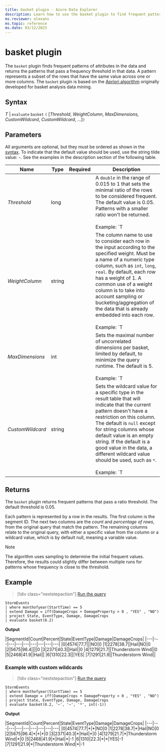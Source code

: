 ```yaml
---
title: basket plugin - Azure Data Explorer
description: Learn how to use the basket plugin to find frequent patterns in data that exceed a frequency threshold. 
ms.reviewer: alexans
ms.topic: reference
ms.date: 03/12/2023
---
```

# basket plugin

The `basket` plugin finds frequent patterns of attributes in the data and returns the patterns that pass a frequency threshold in that data. A pattern represents a subset of the rows that have the same value across one or more columns. The `basket` plugin is based on the [Apriori algorithm](https://en.wikipedia.org/wiki/Association_rule_learning#Apriori_algorithm) originally developed for basket analysis data mining.

## Syntax

*T* | `evaluate` `basket` `(` [*Threshold*, *WeightColumn*, *MaxDimensions*, *CustomWildcard*, *CustomWildcard*, ...]`)`

## Parameters

All arguments are optional, but they must be ordered as shown in the [syntax](#syntax). To indicate that the default value should be used, use the string tilde value: `~`. See the examples in the description section of the following table.

|Name|Type|Required|Description|
|--|--|--|--|
|*Threshold*|long|| A `double` in the range of 0.015 to 1 that sets the minimal ratio of the rows to be considered frequent. The default value is 0.05. Patterns with a smaller ratio won't be returned.<br/><br/>Example: `T | evaluate basket(0.02)`|
|*WeightColumn*|string||The column name to use to consider each row in the input according to the specified weight. Must be a name of a numeric type column, such as `int`, `long`, `real`. By default, each row has a weight of 1. A common use of a weight column is to take into account sampling or bucketing/aggregation of the data that is already embedded into each row.<br/><br/>Example: `T | evaluate basket('~', sample_Count)`|
|*MaxDimensions*|int|| Sets the maximal number of uncorrelated dimensions per basket, limited by default, to minimize the query runtime. The default is 5.<br/><br/>Example: `T | evaluate basket('~', '~', 3)`|
|*CustomWildcard*|string||Sets the wildcard value for a specific type in the result table that will indicate that the current pattern doesn't have a restriction on this column. The default is `null` except for string columns whose default value is an empty string. If the default is a good value in the data, a different wildcard value should be used, such as `*`.<br/><br/>Example: `T | evaluate basket('~', '~', '~', '*', int(-1), double(-1), long(0), datetime(1900-1-1))`|

## Returns

The `basket` plugin returns frequent patterns that pass a ratio threshold. The default threshold is 0.05.

Each pattern is represented by a row in the results. The first column is the segment ID. The next two columns are the *count* and *percentage of rows*, from the original query that match the pattern. The remaining columns relate to the original query, with either a specific value from the column or a wildcard value, which is by default null, meaning a variable value.

> [!NOTE]
> The algorithm uses sampling to determine the initial frequent values. Therefore, the results could slightly differ between multiple runs for patterns whose frequency is close to the threshold.

## Example

> [!div class="nextstepaction"]
> <a href="https://dataexplorer.azure.com/clusters/help/databases/Samples?query=H4sIAAAAAAAAAzVOuw6CQBDs/YoJFURiiInl2SitmkBjeeqeoN4dWVaUxI/3AK1mJzuvQjzbvCMn7eyDV0VMsN5J5U1PmuNCNEtZW0qgFFZBQ28hd8FWW30lKNTGxBPZsG9azH+vQ2DE0mONDCmiY15EA+72URJiGvY3OgtCgVCKcULZN+Gc7H8cQ4faTj+eQYqTbu8kcbZYJl8ixlvuvQAAAA==" target="_blank">Run the query</a>

```kusto
StormEvents
| where monthofyear(StartTime) == 5
| extend Damage = iff(DamageCrops + DamageProperty > 0 , "YES" , "NO")
| project State, EventType, Damage, DamageCrops
| evaluate basket(0.2)
```

**Output**

|SegmentId|Count|Percent|State|EventType|Damage|DamageCrops|
|---|---|---|---|---|---|---|---|---|
|0|4574|77.7|||NO|0
|1|2278|38.7||Hail|NO|0
|2|5675|96.4||||0
|3|2371|40.3||Hail||0
|4|1279|21.7||Thunderstorm Wind||0
|5|2468|41.9||Hail||
|6|1310|22.3|||YES|
|7|1291|21.9||Thunderstorm Wind||

### Example with custom wildcards

> [!div class="nextstepaction"]
> <a href="https://dataexplorer.azure.com/clusters/help/databases/Samples?query=H4sIAAAAAAAAAzVOMQ6CQBDsfcWEhjtFgyaW2CitmkBjeeoiqMeRY0VJjG/3AG1mdrKzM5uwsTpuqOR69MYzJ0vQpuTcZC0pKxJWltNCk0QUYek89GIqz9gorS6ECEWWiUGsralqTH6rvVNkucUKIQJ4hzjxOt7uPOliKmuudGK4AqYA/QtpW7lxOP9zH9rVNur+cFYcVX0jFuFsEcD/+H8YOyhKFtO5lF/0AFrQ1QAAAA==" target="_blank">Run the query</a>

```kusto
StormEvents
| where monthofyear(StartTime) == 5
| extend Damage = iff(DamageCrops + DamageProperty > 0 , "YES" , "NO")
| project State, EventType, Damage, DamageCrops
| evaluate basket(0.2, '~', '~', '*', int(-1))
```

**Output**

|SegmentId|Count|Percent|State|EventType|Damage|DamageCrops|
|---|---|---|---|---|---|---|---|---|
|0|4574|77.7|\*|\*|NO|0
|1|2278|38.7|\*|Hail|NO|0
|2|5675|96.4|\*|\*|\*|0
|3|2371|40.3|\*|Hail|\*|0
|4|1279|21.7|\*|Thunderstorm Wind|\*|0
|5|2468|41.9|\*|Hail|\*|-1
|6|1310|22.3|\*|\*|YES|-1
|7|1291|21.9|\*|Thunderstorm Wind|\*|-1
